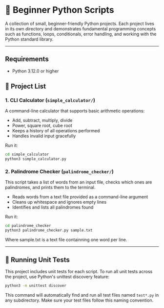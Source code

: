 # 🐍 Beginner Python Scripts

A collection of small, beginner-friendly Python projects. Each project lives in its own directory and demonstrates fundamental programming concepts such as functions, loops, conditionals, error handling, and working with the Python standard library.

---

## Requirements

- Python 3.12.0 or higher

## 📂 Project List

### 1. CLI Calculator (`simple_calculator/`)

A command-line calculator that supports basic arithmetic operations:

- Add, subtract, multiply, divide
- Power, square root, cube root
- Keeps a history of all operations performed
- Handles invalid input gracefully

Run it:

```bash
cd simple_calculator
python3 simple_calculator.py
```

### 2. Palindrome Checker (`palindrome_checker/`)

This script takes a list of words from an input file, checks which ones are palindromes, and prints them to the terminal.

- Reads words from a text file provided as a command-line argument
- Cleans up whitespace and ignores empty lines
- Identifies and lists all palindromes found

Run it:

```bash
cd palindrome_checker
python3 palindrome_checker.py sample.txt
```

Where sample.txt is a text file containning one word per line.

---

## 🧪 Running Unit Tests

This project includes unit tests for each script. To run all unit tests across the project, use Python's unittest discovery feature:

```bash
python3 -m unittest discover
```

This command will automatically find and run all test files named `test*.py` in any subdirectory. Make sure your test files follow this naming convention.
